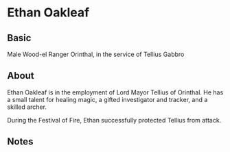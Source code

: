 # Ethan Oakleaf

## Basic
Male Wood-el
Ranger
Orinthal, in the service of Tellius Gabbro

## About

Ethan Oakleaf is in the employment of Lord Mayor Tellius of Orinthal.  He has a small talent for healing magic, a gifted investigator and tracker, and a skilled archer.

During the Festival of Fire, Ethan successfully protected Tellius from attack.

## Notes
